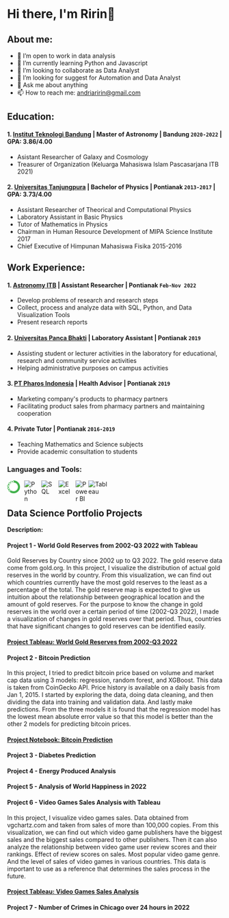 # Hi there, I'm Ririn👋
## About me:
- 🔭 I’m open to work in data analysis
- 🌱 I’m currently learning Python and Javascript
- 👯 I’m looking to collaborate as Data Analyst
- 🤔 I’m looking for suggest for Automation and Data Analyst
- 💬 Ask me about anything
- 📫 How to reach me: andriaririn@gmail.com

## Education:

#### 1. [Institut Teknologi Bandung](https://www.itb.ac.id/) | Master of Astronomy | Bandung `2020-2022` | GPA: 3.86/4.00
   - Asistant Researcher of Galaxy and Cosmology
   - Treasurer of Organization (Keluarga Mahasiswa Islam Pascasarjana ITB 2021)
 #### 2. [Universitas Tanjungpura](https://untan.ac.id/) | Bachelor of Physics | Pontianak `2013-2017` | GPA: 3.73/4.00
   - Assistant Researcher of Theorical and Computational Physics
   - Laboratory Assistant in Basic Physics
   - Tutor of Mathematics in Physics
   - Chairman in Human Resource Development of MIPA Science Institute 2017
   - Chief Executive of Himpunan Mahasiswa Fisika 2015-2016
   

## Work Experience:
#### 1. [Astronomy ITB](https://www.as.itb.ac.id/id/) | Assistant Researcher | Pontianak `Feb-Nov 2022`
   - Develop problems of research and research steps
   - Collect, process and analyze data with SQL, Python, and Data Visualization Tools
   - Present research reports
#### 2. [Universitas Panca Bhakti](https://upb.ac.id/) | Laboratory Assistant | Pontianak `2019`
   - Assisting student or lecturer activities in the laboratory for educational, research and community service activities
   - Helping administrative purposes on campus activities
#### 3. [PT Pharos Indonesia](http://www.pharos.co.id/) | Health Advisor | Pontianak `2019`
   - Marketing company's products to pharmacy partners
   - Facilitating product sales from pharmacy partners and maintaining cooperation
#### 4. Private Tutor | Pontianak `2016-2019`
   - Teaching Mathematics and Science subjects
   - Provide academic consultation to students

### Languages and Tools:

[<img align="left" alt="Anaconda" width="30px" src="https://github.com/devicons/devicon/blob/v2.15.1/icons/anaconda/anaconda-original.svg" style="padding-right:10px;" />][webdev]
[<img align="left" alt="Python" width="30px" src="https://upload.wikimedia.org/wikipedia/commons/thumb/c/c3/Python-logo-notext.svg/110px-Python-logo-notext.svg.png?20100317150552" style="padding-right:10px;" />][webdev]
[<img align="left" alt="SQL" width="30px" src="https://upload.wikimedia.org/wikipedia/commons/8/87/Sql_data_base_with_logo.png" style="padding-right:10px;" />][webdev]
[<img align="left" alt="Excel" width="30px" src="https://is2-ssl.mzstatic.com/image/thumb/Purple126/v4/a8/fd/5a/a8fd5a84-c6f1-355f-3b9f-6e86598efaa3/XCEL.png/1200x630bb.png" style="padding-right:10px;" />][webdev]
[<img align="left" alt="Power BI" width="30px" src="https://powerbi.microsoft.com/pictures/application-logos/svg/powerbi.svg" style="padding-right:0px;" />][webdev]
[<img align="left" alt="Tableau" width="50px" src="https://logos-world.net/wp-content/uploads/2021/10/Tableau-Symbol.png" style="padding-right:10px;" />][webdev]

<br />
<br />

## Data Science Portfolio Projects
**Description:** 
#### Project 1 - World Gold Reserves from 2002-Q3 2022 with Tableau

Gold Reserves by Country since 2002 up to Q3 2022. The gold reserve data come from gold.org. In this project, I visualize the distribution of actual gold reserves in the world by country. From this visualization, we can find out which countries currently have the most gold reserves to the least as a percentage of the total. The gold reserve map is expected to give us intuition about the relationship between geographical location and the amount of gold reserves. For the purpose to know the change in gold reserves in the world over a certain period of time (2002-Q3 2022), I made a visualization of changes in gold reserves over that period. Thus, countries that have significant changes to gold reserves can be identified easily.
#### [Project Tableau: World Gold Reserves from 2002-Q3 2022](https://public.tableau.com/app/profile/ririn.andriyani/viz/WorldGoldReservesfrom2002-Q32022/Dashboard1)

#### Project 2 - Bitcoin Prediction 

In this project, I tried to predict bitcoin price based on volume and market cap data using 3 models: regression, random forest, and XGBoost. This data is taken from CoinGecko API. Price history is available on a daily basis from Jan 1, 2015. I started by exploring the data, doing data cleaning, and then dividing the data into training and validation data. And lastly make predictions. From the three models it is found that the regression model has the lowest mean absolute error value so that this model is better than the other 2 models for predicting bitcoin prices.
#### [Project Notebook: Bitcoin Prediction](https://nbviewer.org/github/Rinandriyani/Ririn_Andriyani/blob/main/Project%20Notebook/Bitcoin_Prediction.ipynb)

#### Project 3 - Diabetes Prediction

#### Project 4 - Energy Produced Analysis

#### Project 5 - Analysis of World Happiness in 2022

#### Project 6 - Video Games Sales Analysis with Tableau
In this project, I visualize video games sales. Data obtained from vgchartz.com and taken from sales of more than 100,000 copies. From this visualization, we can find out which video game publishers have the biggest sales and the biggest sales compared to other publishers. Then it can also analyze the relationship between video game user review scores and their rankings. Effect of review scores on sales. Most popular video game genre. And the level of sales of video games in various countries. This data is important to use as a reference that determines the sales process in the future.
#### [Project Tableau: Video Games Sales Analysis](https://public.tableau.com/app/profile/ririn.andriyani/viz/VideoGamesSalesAnalysis_16738623051770/Dashboard1#1)


#### Project 7 - Number of Crimes in Chicago over 24 hours in 2022

[webdev]: https://github.com/Rinandriyani/Ririn_Andriyani
